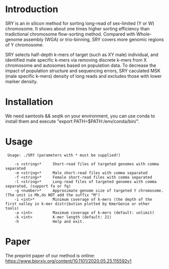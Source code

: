 # Introduction
SRY is an in silicon method for sorting long-read of sex-limited (Y or W) chromosome. It shows about one times higher
sorting efficiency than tradictional chromosome flow-sorting method. Compared with Whole-genome assembly (WGA) or trio-binning, SRY
covers more genomic regions  of Y chromosome.

SRY selects half-depth k-mers of target (such as XY male) individual, and identified male specific k-mers via removing discrete k-mers from X chromosome and autosomes based on population data. To decrease the impact of population structure and sequencing errors, SRY caculated MSK (male specific k-mers) density of long reads and excludes those with lower marker density.

# Installation
We need samtools && seqtk on your environment, you can use conda to install them and execute "export PATH=$PATH:/env/conda/bin/".

# Usage
     Usage: ./SRY (parameters with * must be supplied!)
     
        -s <string>*     Short-read files of targeted genomes with comma separated
        -m <string>*     Male short-read files with comma separated
        -f <string>*     Female short-read files with comma separated
        -l <string>*     Long-read files of targeted genomes with comma separated, (support fa or fq)
        -g <number>*     Approximate genome size of targeted Y chromosome. (The unit is Mb,do NOT add the suffix "M")
        -i <int>*        Minimum coverage of k-mers (the depth of the first valley in k-mer distribution plotted by KmerGenie or other tools)
        -a <int>         Maximum coverage of k-mers (default: unlimit)
        -k <int>         K-mer length (default: 21)
        -h               Help and exit.

# Paper

The preprint paper of our method is online: https://www.biorxiv.org/content/10.1101/2020.05.25.115592v1
